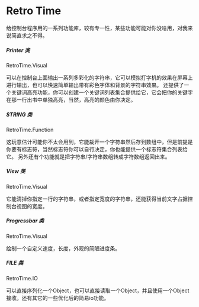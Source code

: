 # Retro Time

给控制台程序用的一系列功能库，较有专一性，某些功能可能对你没啥用，对我来说简直求之不得。

##### Printer 类

RetroTime.Visual

可以在控制台上面输出一系列多彩化的字符串，它可以模拟打字机的效果在屏幕上进行输出，也可以快速简单输出带有彩色字体和背景的字符串效果。
还提供了一个关键词高亮功能，你可以创建一个关键词列表集合提供给它，它会把你的关键字在那一行出书中单独高亮，当然，高亮的颜色由你决定。

##### STRING 类 

RetroTime.Function

这玩意估计可能你不太会用到，它能裁开一个字符串然后存到数组中，但是前提是你要有标志符，当然标志符你可以自行决定，你也能提供一个标志符集合列表给它。
另外还有个功能就是把字符串/字符串数组转成字符数组返回出来。

##### View 类 

RetroTime.Visual

它能清掉你指定一行的字符串，或者指定宽度的字符串，还能获得当前文字占据控制台视图的宽度。

##### Progressbar 类

RetroTime.Visual

绘制一个自定义速度，长度，外观的简陋进度条。

##### FILE 类

RetroTime.IO

可以直接序列化一个Object，也可以直接读取一个Object，并且使用一个Object接收。还有其它的一些优化后的简易io功能。
